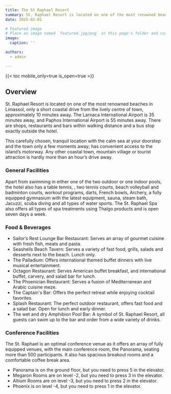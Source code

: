```yaml
---
title: The St Raphael Resort
summary: St. Raphael Resort is located on one of the most renowned beaches in Limassol, only a short coastal drive from the lively centre of town, approximately 10 minutes away.
date: 2025-02-01

# Featured image
# Place an image named `featured.jpg/png` in this page's folder and customize its options here.
image:
  caption: ''

authors:
  - admin

---
```


{{< toc mobile_only=true is_open=true >}}

## Overview

St. Raphael Resort is located on one of the most renowned beaches in Limassol, only a short coastal drive from the lively centre of town, approximately 10 minutes away. The Larnaca International Airport is 35 minutes away, and Paphos International Airport is 55 minutes away. There are shops, restaurants and bars within walking distance and a bus stop exactly outside the hotel.

This carefully chosen, tranquil location with the calm sea at your doorstep and the town only a few moments away; has convenient access to the island’s motorway. Any other coastal town, mountain village or tourist attraction is hardly more than an hour’s drive away.

### General Facilities

Apart from swimming in either one of the two outdoor or one indoor pools, the hotel also has a table tennis, , two tennis courts, beach volleyball and badminton courts, workout programs, darts, French bowls, Archery, a fully equipped gymnasium with the latest equipment, sauna, steam bath, Jacuzzi, scuba diving and all types of water sports. The St. Raphael Spa also offers all types of spa treatments using Thalgo products and is open seven days a week.

### Food & Beverages

- Sailor’s Rest Lounge Bar Restaurant: Serves an array of gourmet cuisine with fresh fish, meats and pasta.
- Seashells Beach Tavern: Serves a variety of fast food, grills, salads and desserts next to the beach. Lunch only.
- The Palladium: Offers international themed buffet dinners with live musical entertainment.
- Octagon Restaurant: Serves American buffet breakfast, and international buffet, carvery, and salad bar for lunch.
- The Phoenician Restaurant: Serves a fusion of Mediterranean and Arabic cuisine meze.
- The Captain's Bar: Offers the perfect retreat while enjoying cocktail favorites.
- Splash Restaurant: The perfect outdoor restaurant, offers fast food and a salad bar. Open for lunch and early dinner.
- The wet and dry Amphibion Pool Bar: A symbol of St. Raphael Resort, all guests can swim up to the bar and order from a wide variety of drinks.

### Conference Facilities

The St. Raphael is an optimal conference venue as it offers an array of fully equipped venues, with the main conference room, the Panorama, seating more than 500 participants. It also has spacious breakout rooms and a comfortable coffee break area.

- Panorama is on the ground floor, but you need to press 5 in the elevator.
- Megaron Rooms are on level -2, but you need to press 3 in the elevator.
- Altium Rooms are  on level -3, but you need to press 2 in the elevator.
- Phoenix is on level -4, but you need to press 1 in the elevator.
